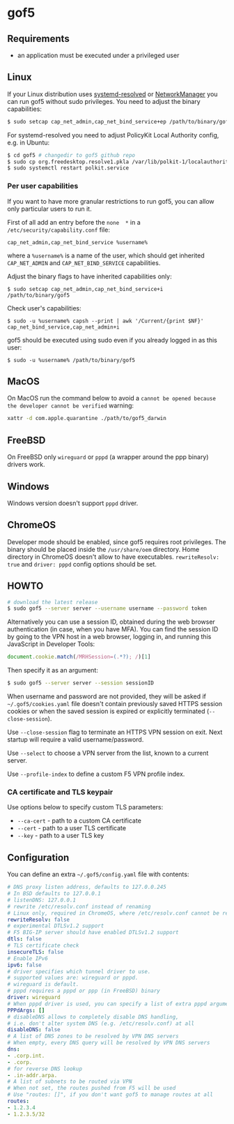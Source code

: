 # gof5

## Requirements

* an application must be executed under a privileged user

## Linux

If your Linux distribution uses [systemd-resolved](https://www.freedesktop.org/software/systemd/man/systemd-resolved.service.html) or [NetworkManager](https://wiki.gnome.org/Projects/NetworkManager) you can run gof5 without sudo privileges.
You need to adjust the binary capabilities:

```sh
$ sudo setcap cap_net_admin,cap_net_bind_service+ep /path/to/binary/gof5
```

For systemd-resolved you need to adjust PolicyKit Local Authority config, e.g. in Ubuntu:

```sh
$ cd gof5 # changedir to gof5 github repo
$ sudo cp org.freedesktop.resolve1.pkla /var/lib/polkit-1/localauthority/50-local.d/org.freedesktop.resolve1.pkla
$ sudo systemctl restart polkit.service
```

### Per user capabilities

If you want to have more granular restrictions to run gof5, you can allow only particular users to run it.

First of all add an entry before the `none  *` in a `/etc/security/capability.conf` file:

```
cap_net_admin,cap_net_bind_service %username%
```

where a `%username%` is a name of the user, which should get inherited `CAP_NET_ADMIN` and `CAP_NET_BIND_SERVICE` capabilities.

Adjust the binary flags to have inherited capabilities only:

```
$ sudo setcap cap_net_admin,cap_net_bind_service+i /path/to/binary/gof5
```

Check user's capabilities:

```
$ sudo -u %username% capsh --print | awk '/Current/{print $NF}'
cap_net_bind_service,cap_net_admin+i
```

gof5 should be executed using sudo even if you already logged in as this user:

```
$ sudo -u %username% /path/to/binary/gof5
```

## MacOS

On MacOS run the command below to avoid a `cannot be opened because the developer cannot be verified` warning:

```sh
xattr -d com.apple.quarantine ./path/to/gof5_darwin
```

## FreeBSD

On FreeBSD only `wireguard` or `pppd` (a wrapper around the ppp binary) drivers work.

## Windows

Windows version doesn't support `pppd` driver.

## ChromeOS

Developer mode should be enabled, since gof5 requires root privileges.
The binary should be placed inside the `/usr/share/oem` directory. Home directory in ChromeOS doesn't allow to have executables.
`rewriteResolv: true` and `driver: pppd` config options should be set.

## HOWTO

```sh
# download the latest release
$ sudo gof5 --server server --username username --password token
```

Alternatively you can use a session ID, obtained during the web browser authentication (in case, when you have MFA). You can find the session ID by going to the VPN host in a web browser, logging in, and running this JavaScript in Developer Tools:

```js
document.cookie.match(/MRHSession=(.*?); /)[1]
```

Then specify it as an argument:

```sh
$ sudo gof5 --server server --session sessionID
```

When username and password are not provided, they will be asked if `~/.gof5/cookies.yaml` file doesn't contain previously saved HTTPS session cookies or when the saved session is expired or explicitly terminated (`--close-session`).

Use `--close-session` flag to terminate an HTTPS VPN session on exit. Next startup will require a valid username/password.

Use `--select` to choose a VPN server from the list, known to a current server.

Use `--profile-index` to define a custom F5 VPN profile index.

### CA certificate and TLS keypair

Use options below to specify custom TLS parameters:

* `--ca-cert` - path to a custom CA certificate
* `--cert` - path to a user TLS certificate
* `--key` - path to a user TLS key

## Configuration

You can define an extra `~/.gof5/config.yaml` file with contents:

```yaml
# DNS proxy listen address, defaults to 127.0.0.245
# In BSD defaults to 127.0.0.1
# listenDNS: 127.0.0.1
# rewrite /etc/resolv.conf instead of renaming
# Linux only, required in ChromeOS, where /etc/resolv.conf cannot be renamed
rewriteResolv: false
# experimental DTLSv1.2 support
# F5 BIG-IP server should have enabled DTLSv1.2 support
dtls: false
# TLS certificate check
insecureTLS: false
# Enable IPv6
ipv6: false
# driver specifies which tunnel driver to use.
# supported values are: wireguard or pppd.
# wireguard is default.
# pppd requires a pppd or ppp (in FreeBSD) binary
driver: wireguard
# When pppd driver is used, you can specify a list of extra pppd arguments
PPPdArgs: []
# disableDNS allows to completely disable DNS handling,
# i.e. don't alter system DNS (e.g. /etc/resolv.conf) at all
disableDNS: false
# A list of DNS zones to be resolved by VPN DNS servers
# When empty, every DNS query will be resolved by VPN DNS servers
dns:
- .corp.int.
- .corp.
# for reverse DNS lookup
- .in-addr.arpa.
# A list of subnets to be routed via VPN
# When not set, the routes pushed from F5 will be used
# Use "routes: []", if you don't want gof5 to manage routes at all
routes:
- 1.2.3.4
- 1.2.3.5/32
```
